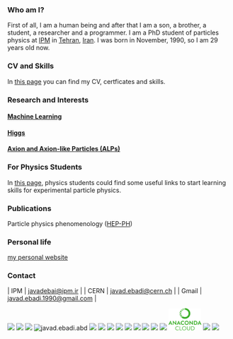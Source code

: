 
### Who am I?
First of all, I am a human being and after that I am a son, a brother, a student, a researcher and a programmer.
I am a PhD student of particles physics at <a href="http://ipm.ac.ir/">IPM</a> in <a href="https://en.wikipedia.org/wiki/Tehran">Tehran</a>, <a href="https://en.wikipedia.org/wiki/Iran">Iran</a>. I was born in November, 1990, so I am 29 years old now. 

### CV and Skills
In [this page](skills.md) you can find my CV, certficates and skills.

### Research and Interests
#### [Machine Learning](machine-learning.md)
#### [Higgs](Higgs.md)
#### [Axion and Axion-like Particles (ALPs)](axion.md)

### For Physics Students
In [this page](physics-students.md), physics students could find some useful links to start learning skills for experimental particle physics.


### Publications
Particle physics phenomenology ([HEP-PH](hep-ph-publications.md))


### Personal life
 
<a href="./personal/my-website.html">my personal website<a>

### Contact


| IPM   | javadebai@ipm.ir           |
| CERN  | javad.ebadi@cern.ch        |
| Gmail | javad.ebadi.1990@gmail.com |

<!-- <img src="./images/gmail_logo.png" height="50" align="middle" hspace="70" title="javad.ebadi.1990@gmail.com"><br> -->


<a href="https://facebook.com/javad.ebadi.5"><img src="./images/fb.png" height="50"></a>
<a href="https://instagram.com/javad.ebadi.1990"><img src="./images/instagram.png" height="50"></a>
<a href="https://t.me/javadebadi1990"><img src="./images/telegram_logo.png" height="50"></a>
<a><img src="./images/skype_logo.png" height="50" title="javad.ebadi.abd"></a>
<a href="https://twitter.com/JavadEbadi9"><img src="./images/tweeter.png" height="50"></a>
<a href="https://www.linkedin.com/in/javad-ebadi-3629a481"><img src="./images/linkedin.png" height="50"></a>
<a href="https://www.researchgate.net/profile/Javad_Ebadi2"><img src="./images/researchgate.png" height="50"></a>
<a href="https://scholar.google.com/citations?user=_Uz9iGAAAAAJ&hl=en"><img src="./images/scholar_logo.png" height="50"></a>
<a href="http://inspirehep.net/author/profile/J.Ebadi.1"><img src="./images/inspire_logo.jpg" height="50"></a>
<a href="https://www.youtube.com/channel/UCu8q9SYoOYkuBdTmXBdAI4w"><img src="./images/youtube_logo.png" height="50"></a>
<a href="https://soundcloud.com/user-226847302"><img src="./images/soundcloud_logo.png" height="50"></a>
<a href="https://www.goodreads.com/user/show/77636561-javad-ebadi"><img src="./images/goodreads_logo.png" height="50"></a>
<a href="https://www.slideshare.net/JavadEbadi/"><img src="./images/slideshare_logo.png" height="50"></a>
<a href="https://anaconda.org/javadebadi"><img src="./images/anaconda.png" height="50"></a>
<a href="https://github.com/javadebadi"><img src="./images/github.png" height="50"></a>
<a href="https://github.com/javadebadi1990"><img src="./images/github.png" height="50"></a>
